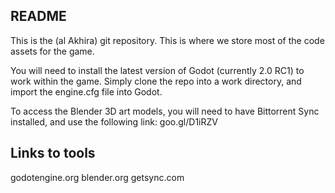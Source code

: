 ## README
This is the (al Akhira) git repository. This is where we store most of the code assets for the game.

You will need to install the latest version of Godot (currently 2.0 RC1) to work within the game. Simply clone the repo into a work directory, and import the engine.cfg file into Godot.

To access the Blender 3D art models, you will need to have Bittorrent Sync installed, and use the following link:
goo.gl/D1iRZV

## Links to tools
godotengine.org
blender.org
getsync.com
